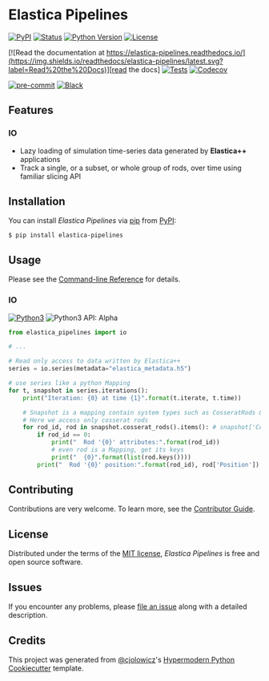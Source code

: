 # Elastica Pipelines

[![PyPI](https://img.shields.io/pypi/v/elastica-pipelines.svg)][pypi_]
[![Status](https://img.shields.io/pypi/status/elastica-pipelines.svg)][status]
[![Python Version](https://img.shields.io/pypi/pyversions/elastica-pipelines)][python version]
[![License](https://img.shields.io/pypi/l/elastica-pipelines)][license]

[![Read the documentation at https://elastica-pipelines.readthedocs.io/](https://img.shields.io/readthedocs/elastica-pipelines/latest.svg?label=Read%20the%20Docs)][read the docs]
[![Tests](https://github.com/tp5uiuc/elastica-pipelines/workflows/Tests/badge.svg)][tests]
[![Codecov](https://codecov.io/gh/tp5uiuc/elastica-pipelines/branch/main/graph/badge.svg)][codecov]

[![pre-commit](https://img.shields.io/badge/pre--commit-enabled-brightgreen?logo=pre-commit&logoColor=white)][pre-commit]
[![Black](https://img.shields.io/badge/code%20style-black-000000.svg)][black]

[pypi_]: https://pypi.org/project/elastica-pipelines/
[status]: https://pypi.org/project/elastica-pipelines/
[python version]: https://pypi.org/project/elastica-pipelines
[read the docs]: https://elastica-pipelines.readthedocs.io/
[tests]: https://github.com/tp5uiuc/elastica-pipelines/actions?workflow=Tests
[codecov]: https://app.codecov.io/gh/tp5uiuc/elastica-pipelines
[pre-commit]: https://github.com/pre-commit/pre-commit
[black]: https://github.com/psf/black

## Features

### IO

- Lazy loading of simulation time-series data generated by **Elastica++** applications
- Track a single, or a subset, or whole group of rods, over time using familiar slicing API

## Installation

You can install _Elastica Pipelines_ via [pip] from [PyPI]:

```console
$ pip install elastica-pipelines
```

## Usage

Please see the [Command-line Reference] for details.

### IO

[![Python3][api-py3]](https://www.python.org/) ![Python3 API: Alpha][dev-alpha]

[api-py3]: https://img.shields.io/badge/language-Python3-yellowgreen "Python3 API"
[dev-alpha]: https://img.shields.io/badge/phase-alpha-yellowgreen "Status: Alpha"

```py
from elastica_pipelines import io

# ...

# Read only access to data written by Elastica++
series = io.series(metadata="elastica_metadata.h5")

# use series like a python Mapping
for t, snapshot in series.iterations():
    print("Iteration: {0} at time {1}".format(t.iterate, t.time))

    # Snapshot is a mapping contain system types such as CosseratRods & Spheres
    # Here we access only cosserat rods
    for rod_id, rod in snapshot.cosserat_rods().items(): # snapshot['CosseratRod'] also works!
        if rod_id == 0:
            print("  Rod '{0}' attributes:".format(rod_id))
            # even rod is a Mapping, get its keys
            print("  {0}".format(list(rod.keys())))
        print("  Rod '{0}' position:".format(rod_id), rod['Position'])
```

## Contributing

Contributions are very welcome.
To learn more, see the [Contributor Guide].

## License

Distributed under the terms of the [MIT license][license],
_Elastica Pipelines_ is free and open source software.

## Issues

If you encounter any problems,
please [file an issue] along with a detailed description.

## Credits

This project was generated from [@cjolowicz]'s [Hypermodern Python Cookiecutter] template.

[@cjolowicz]: https://github.com/cjolowicz
[pypi]: https://pypi.org/
[hypermodern python cookiecutter]: https://github.com/cjolowicz/cookiecutter-hypermodern-python
[file an issue]: https://github.com/tp5uiuc/elastica-pipelines/issues
[pip]: https://pip.pypa.io/

<!-- github-only -->

[license]: https://github.com/tp5uiuc/elastica-pipelines/blob/main/LICENSE
[contributor guide]: https://github.com/tp5uiuc/elastica-pipelines/blob/main/CONTRIBUTING.md
[command-line reference]: https://elastica-pipelines.readthedocs.io/en/latest/usage.html
